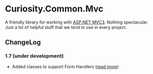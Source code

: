 # Curiosity.Common.Mvc

A friendly library for working with [ASP.NET MVC3](http://www.asp.net/mvc). Nothing spectacular. Just a lot of helpful stuff that we tend to use in every project.

## ChangeLog

### 1.7 (under development)

* Added classes to support Form Handlers ([read more](https://github.com/jarrettmeyer/curiosity-common-mvc/wiki/Form-Handlers))
